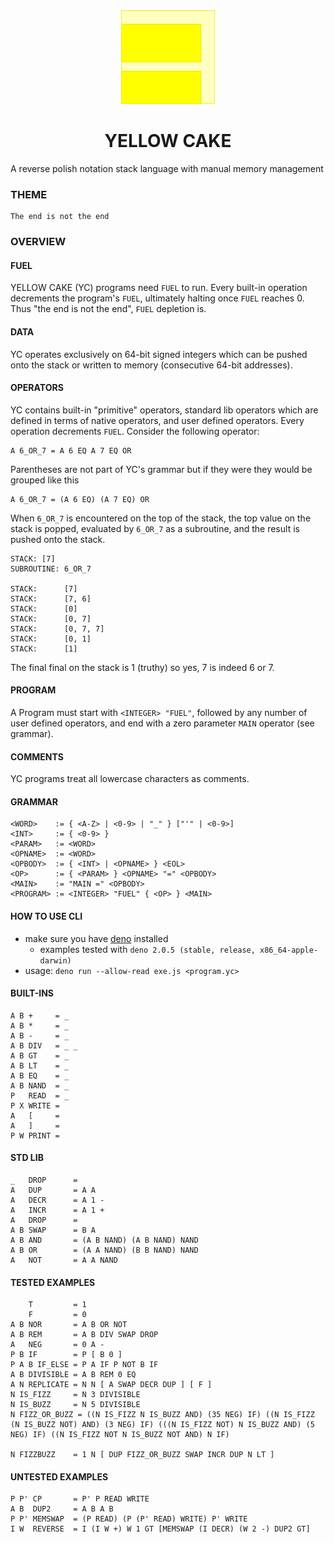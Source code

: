 <div align="center">
  <img src="./logo.svg" width="150"/>
  <h1>YELLOW CAKE</h1>
</div>

A reverse polish notation stack language with manual memory management

### THEME

    The end is not the end

### OVERVIEW

#### FUEL

YELLOW CAKE (YC) programs need `FUEL` to run. Every built-in operation
decrements the program's `FUEL`, ultimately halting once `FUEL` reaches 0. Thus
"the end is not the end", `FUEL` depletion is.

#### DATA

YC operates exclusively on 64-bit signed integers which can be pushed onto the
stack or written to memory (consecutive 64-bit addresses).

#### OPERATORS

YC contains built-in "primitive" operators, standard lib operators which are
defined in terms of native operators, and user defined operators. Every
operation decrements `FUEL`. Consider the following operator:

    A 6_OR_7 = A 6 EQ A 7 EQ OR

Parentheses are not part of YC's grammar but if they were they would be grouped
like this

    A 6_OR_7 = (A 6 EQ) (A 7 EQ) OR

When `6_OR_7` is encountered on the top of the stack, the top value on the stack
is popped, evaluated by `6_OR_7` as a subroutine, and the result is pushed onto
the stack.

```
STACK: [7]
SUBROUTINE: 6_OR_7

STACK:      [7]
STACK:      [7, 6]
STACK:      [0]
STACK:      [0, 7]
STACK:      [0, 7, 7]
STACK:      [0, 1]
STACK:      [1]
```

The final final on the stack is 1 (truthy) so yes, 7 is indeed 6 or 7.

#### PROGRAM

A Program must start with `<INTEGER> "FUEL"`, followed by any number of user
defined operators, and end with a zero parameter `MAIN` operator (see grammar).

#### COMMENTS

YC programs treat all lowercase characters as comments.

#### GRAMMAR

    <WORD>    := { <A-Z> | <0-9> | "_" } ["'" | <0-9>]
    <INT>     := { <0-9> }
    <PARAM>   := <WORD>
    <OPNAME>  := <WORD>
    <OPBODY>  := { <INT> | <OPNAME> } <EOL>
    <OP>      := { <PARAM> } <OPNAME> "=" <OPBODY>
    <MAIN>    := "MAIN =" <OPBODY>
    <PROGRAM> := <INTEGER> "FUEL" { <OP> } <MAIN>

#### HOW TO USE CLI

- make sure you have
  [deno](https://docs.deno.com/runtime/getting_started/installation/) installed
  - examples tested with `deno 2.0.5 (stable, release, x86_64-apple-darwin)`
- usage: `deno run --allow-read exe.js <program.yc>`

#### BUILT-INS

    A B +     = _
    A B *     = _
    A B -     = _
    A B DIV   = _ _
    A B GT    = _
    A B LT    = _
    A B EQ    = _
    A B NAND  = _
    P   READ  = _
    P X WRITE =
    A   [     =
    A   ]     =
    P W PRINT =

#### STD LIB

    _   DROP      =
    A   DUP       = A A
    A   DECR      = A 1 -
    A   INCR      = A 1 +
    A   DROP      =
    A B SWAP      = B A
    A B AND       = (A B NAND) (A B NAND) NAND
    A B OR        = (A A NAND) (B B NAND) NAND
    A   NOT       = A A NAND

#### TESTED EXAMPLES

        T         = 1
        F         = 0
    A B NOR       = A B OR NOT
    A B REM       = A B DIV SWAP DROP
    A   NEG       = 0 A -
    P B IF        = P [ B 0 ]
    P A B IF_ELSE = P A IF P NOT B IF
    A B DIVISIBLE = A B REM 0 EQ
    A N REPLICATE = N N [ A SWAP DECR DUP ] [ F ]
    N IS_FIZZ     = N 3 DIVISIBLE
    N IS_BUZZ     = N 5 DIVISIBLE
    N FIZZ_OR_BUZZ = ((N IS_FIZZ N IS_BUZZ AND) (35 NEG) IF) ((N IS_FIZZ (N IS_BUZZ NOT) AND) (3 NEG) IF) (((N IS_FIZZ NOT) N IS_BUZZ AND) (5 NEG) IF) ((N IS_FIZZ NOT N IS_BUZZ NOT AND) N IF)

    N FIZZBUZZ    = 1 N [ DUP FIZZ_OR_BUZZ SWAP INCR DUP N LT ]

#### UNTESTED EXAMPLES

    P P' CP       = P' P READ WRITE
    A B  DUP2     = A B A B
    P P' MEMSWAP  = (P READ) (P (P' READ) WRITE) P' WRITE
    I W  REVERSE  = I (I W +) W 1 GT [MEMSWAP (I DECR) (W 2 -) DUP2 GT]

